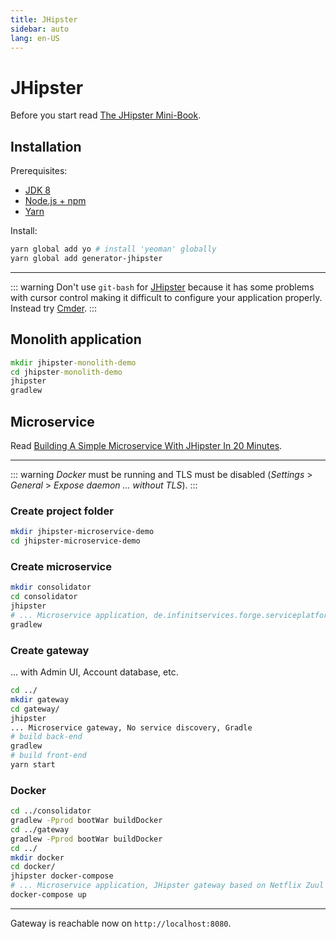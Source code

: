 ```yaml
---
title: JHipster
sidebar: auto
lang: en-US
---
```

# JHipster

Before you start read [The JHipster Mini-Book](https://www.infoq.com/minibooks/jhipster-4x-mini-book).

## Installation

Prerequisites:

* [JDK 8](http://www.oracle.com/technetwork/java/javase/downloads/jdk8-downloads-2133151.html)
* [Node.js + npm](https://nodejs.org/en/)
* [Yarn](https://yarnpkg.com/lang/en/)

Install:

```bash
yarn global add yo # install 'yeoman' globally
yarn global add generator-jhipster
```

---

::: warning
Don't use `git-bash` for [JHipster](https://www.jhipster.tech/) because it has some problems with cursor control making it difficult to configure your application properly. Instead try [Cmder](http://cmder.net/).
:::

## Monolith application

```cmd
mkdir jhipster-monolith-demo
cd jhipster-monolith-demo
jhipster
gradlew
```

## Microservice

Read [Building A Simple Microservice With JHipster In 20 Minutes](http://blog.avenuecode.com/building-a-microservice-in-20-minutes-with-jhipster).

---

::: warning
_Docker_ must be running and TLS must be disabled (_Settings_ > _General_ > _Expose daemon ... without TLS_).
:::

### Create project folder

```bash
mkdir jhipster-microservice-demo
cd jhipster-microservice-demo
```

### Create microservice

```bash
mkdir consolidator
cd consolidator
jhipster
# ... Microservice application, de.infinitservices.forge.serviceplatform, No service discovery, No database, Gradle
gradlew
```

### Create gateway

... with Admin UI, Account database, etc.

```bash
cd ../
mkdir gateway
cd gateway/
jhipster
... Microservice gateway, No service discovery, Gradle
# build back-end
gradlew
# build front-end
yarn start
```

### Docker

```bash
cd ../consolidator
gradlew -Pprod bootWar buildDocker
cd ../gateway
gradlew -Pprod bootWar buildDocker
cd ../
mkdir docker
cd docker/
jhipster docker-compose
# ... Microservice application, JHipster gateway based on Netflix Zuul
docker-compose up
```

---

Gateway is reachable now on `http://localhost:8080`.
